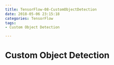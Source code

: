 ```yaml
---
title: TensorFlow-08-CustomObjectDetection
date: 2018-05-06 23:15:18
categories: TensorFlow
tags:
- Custom Object Detection

---
```


# Custom Object Detection

